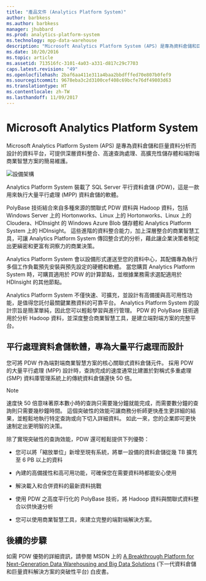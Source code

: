 ```yaml
---
title: "產品文件 (Analytics Platform System)"
author: barbkess
ms.author: barbkess
manager: jhubbard
ms.prod: analytics-platform-system
ms.technology: mpp-data-warehouse
description: "Microsoft Analytics Platform System (APS) 是專為資料倉儲和巨量資料分析而設計的資料平台，可提供深層資料整合、高速查詢處理、高擴充性儲存體和端對端商業智慧方案的簡易維護。"
ms.date: 10/20/2016
ms.topic: article
ms.assetid: 713516fc-3101-4a03-a331-d817c29c7703
caps.latest.revision: "49"
ms.openlocfilehash: 2baf6aa411e311a4baa2bbdfffed70e807b0fef9
ms.sourcegitcommit: 9678eba3c2d3100cef408c69bcfe76df49803d63
ms.translationtype: HT
ms.contentlocale: zh-TW
ms.lasthandoff: 11/09/2017
---
```

# <a name="microsoft-analytics-platform-system"></a>Microsoft Analytics Platform System  
Microsoft Analytics Platform System (APS) 是專為資料倉儲和巨量資料分析而設計的資料平台，可提供深層資料整合、高速查詢處理、高擴充性儲存體和端對端商業智慧方案的簡易維護。  
  
![設備架構](media/architecture-high-level.png "設備架構")  
  
Analytics Platform System 裝載了 SQL Server 平行資料倉儲 (PDW)，這是一款用來執行大量平行處理 (MPP) 資料倉儲的軟體。  
  
PolyBase 技術結合來自多種來源的關聯式 PDW 資料與 Hadoop 資料，包括 Windows Server 上的 Hortonworks、Linux 上的 Hortonworks、Linux 上的 Cloudera、HDInsight 的 Windows Azure Blob 儲存體和 Analytics Platform System 上的 HDInsight。 這些進階的資料整合能力，加上深層整合的商業智慧工具，可讓 Analytics Platform System 傳回整合式的分析，藉此讓企業決策者制定出更縝密和更富有洞察力的商業決策。  
  
Analytics Platform System 會以設備形式運送至您的資料中心，其配備專為執行多個工作負載預先安裝與預先設定的硬體和軟體。 當您購買 Analytics Platform System 時，可購買適用於 PDW 的計算節點，並根據業務需求選配適用於 HDInsight 的其他節點。  
  
Analytics Platform System 不僅快速、可擴充，並設計有高備援與高可用性功能，是值得您託付最關鍵業務資料的可靠平台。 Analytics Platform System 的設計宗旨是簡潔單純，因此您可以輕鬆學習與進行管理。 PDW 的 PolyBase 技術適用於分析 Hadoop 資料，並深度整合商業智慧工具，是建立端對端方案的完整平台。  
  
  
## <a name="parallel-data-warehouse-software-designed-for-massively-parallel-processing"></a>平行處理資料倉儲軟體，專為大量平行處理而設計
  
您可將 PDW 作為端對端商業智慧方案的核心關聯式資料倉儲元件。 採用 PDW 的大量平行處理 (MPP) 設計時，查詢完成的速度通常比建置於對稱式多重處理 (SMP) 資料庫管理系統上的傳統資料倉儲還快 50 倍。  
  
> [!NOTE]  
> 速度快 50 倍意味著原本數小時的查詢只需要幾分鐘就能完成，而需要數分鐘的查詢則只需要幾秒鐘時間。 這個突破性的效能可讓商務分析師更快產生更詳細的結果，並輕鬆地執行特定查詢或向下切入詳細資料。 如此一來，您的企業即可更快速制定出更明智的決策。  
  
除了實現突破性的查詢效能，PDW 還可輕鬆提供下列優勢：  
  
-   您可以將「縮放單位」新增至現有系統，將單一設備的資料倉儲從幾 TB 擴充至 6 PB 以上的資料  
  
-   內建的高備援性和高可用功能，可確保您在需要資料時都能安心使用  
  
-   解決載入和合併資料的最新資料挑戰  
  
-   使用 PDW 之高度平行化的 PolyBase 技術，將 Hadoop 資料與關聯式資料整合以供快速分析  
  
-   您可以使用商業智慧工具，來建立完整的端對端解決方案。  

## <a name="next-steps"></a>後續的步驟

如需 PDW 優勢的詳細資訊，請參閱 MSDN 上的 [A Breakthrough Platform for Next-Generation Data Warehousing and Big Data Solutions](http://msdn.microsoft.com/library/dn520808.aspx) (下一代資料倉儲和巨量資料解決方案的突破性平台) 白皮書。  
  

